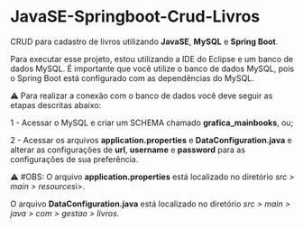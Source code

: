 # JavaSE-Springboot-Crud-Livros
CRUD para cadastro de livros utilizando <b>JavaSE</b>, <b>MySQL</b> e <b>Spring Boot</b>.

Para executar esse projeto, estou utilizando a IDE do Eclipse e um banco de dados MySQL.
É importante que você utilize o banco de dados MySQL, pois o Spring Boot está configurado com as dependências do MySQL.

⚠️ Para realizar a conexão com o banco de dados você deve seguir as etapas descritas abaixo:<p> 
<p>1 - Acessar o MySQL e criar um SCHEMA chamado <b>grafica_mainbooks</b>, ou;</p>
<p>2 - Acessar os arquivos <b>application.properties</b> e <b>DataConfiguration.java</b> e alterar as configurações de <b>url</b>, <b>username</b> e <b>password</b> para as configurações de sua preferência.</p>

<p>
<p>
⚠️ #OBS: 
O arquivo <b>application.properties</b> está localizado no diretório <i>src > main > resources</i>i>.<p>
O arquivo <b>DataConfiguration.java</b></b> está localizado no diretório <i>src > main > java > com > gestao > livros<i/>.
